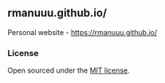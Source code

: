 
## rmanuuu.github.io/

Personal website - https://rmanuuu.github.io/ 

### License

Open sourced under the [MIT license](LICENSE.md).
